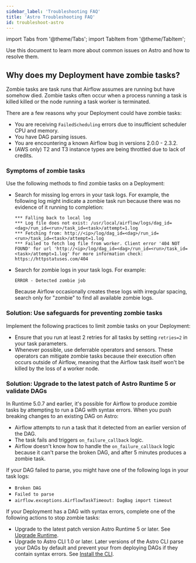 ```yaml
---
sidebar_label: 'Troubleshooting FAQ'
title: 'Astro Troubleshooting FAQ'
id: troubleshoot-astro
---
```


import Tabs from '@theme/Tabs';
import TabItem from '@theme/TabItem';

Use this document to learn more about common issues on Astro and how to resolve them. 

## Why does my Deployment have zombie tasks? 

Zombie tasks are task runs that Airflow assumes are running but have somehow died. Zombie tasks often occur when a process running a task is killed killed or the node running a task worker is terminated.

There are a few reasons why your Deployment could have zombie tasks:

- You are receiving `FailedScheduling` errors due to insufficient scheduler CPU and memory.
- You have DAG parsing issues.
- You are encountering a known Airflow bug in versions 2.0.0 - 2.3.2.
- (AWS only) T2 and T3 instance types are being throttled due to lack of credits.

### Symptoms of zombie tasks

Use the following methods to find zombie tasks on a Deployment:

- Search for missing log errors in your task logs. For example, the following log might indicate a zombie task run because there was no evidence of it running to completion:

    ```
    *** Falling back to local log 
    *** Log file does not exist: /usr/local/airflow/logs/dag_id=<dag>/run_id=<run>/task_id=<task>/attempt=1.log 
    *** Fetching from: http://<ip>/log/dag_id=<dag>/run_id=<run>/task_id=<task>/attempt=1.log 
    *** Failed to fetch log file from worker. Client error '404 NOT FOUND' for url 'http://<ip>/log/dag_id=<dag>/run_id=<run>/task_id=<task>/attempt=1.log' For more information check: https://httpstatuses.com/404
    ```

- Search for zombie logs in your task logs. For example:

    ```text
    ERROR - Detected zombie job
    ```

    Because Airflow occasionally creates these logs with irregular spacing, search only for "zombie" to find all available zombie logs. 
    
### Solution: Use safeguards for preventing zombie tasks

Implement the following practices to limit zombie tasks on your Deployment:

- Ensure that you run at least 2 retries for all tasks by setting `retries=2` in your task parameters. 
- Whenever possible, use deferrable operators and sensors. These operators can mitigate zombie tasks because their execution often occurs outside of Airflow, meaning that the Airflow task itself won't be killed by the loss of a worker node.

### Solution: Upgrade to the latest patch of Astro Runtime 5 or validate DAGs

In Runtime 5.0.7 and earlier, it's possible for Airflow to produce zombie tasks by attempting to run a DAG with syntax errors. When you push breaking changes to an existing DAG on Astro:

- Airflow attempts to run a task that it detected from an earlier version of the DAG.
- The task fails and triggers `on_failure_callback` logic.
- Airflow doesn't know how to handle the `on_failure_callback` logic because it can't parse the broken DAG, and after 5 minutes produces a zombie task. 

If your DAG failed to parse, you might have one of the following logs in your task logs:

- `Broken DAG`
- `Failed to parse`
- `airflow.exceptions.AirflowTaskTimeout: DagBag import timeout`

If your Deployment has a DAG with syntax errors, complete one of the following actions to stop zombie tasks:

- Upgrade to the latest patch version Astro Runtime 5 or later. See [Upgrade Runtime](upgrade-runtime.md).
- Upgrade to Astro CLI 1.0 or later. Later versions of the Astro CLI parse your DAGs by default and prevent your from deploying DAGs if they contain syntax errors. See [Install the CLI](cli/install-cli.md).


